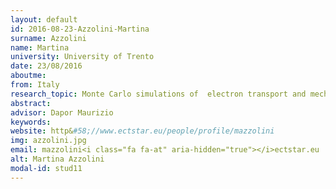 ```yaml
---
layout: default 
id: 2016-08-23-Azzolini-Martina
surname: Azzolini
name: Martina
university: University of Trento
date: 23/08/2016
aboutme: 
from: Italy
research_topic: Monte Carlo simulations of  electron transport and mechanical phenomena in graphene and related 2d materials and composites
abstract: 
advisor: Dapor Maurizio
keywords: 
website: http&#58;//www.ectstar.eu/people/profile/mazzolini
img: azzolini.jpg
email: mazzolini<i class="fa fa-at" aria-hidden="true"></i>ectstar.eu
alt: Martina Azzolini
modal-id: stud11
---
```

